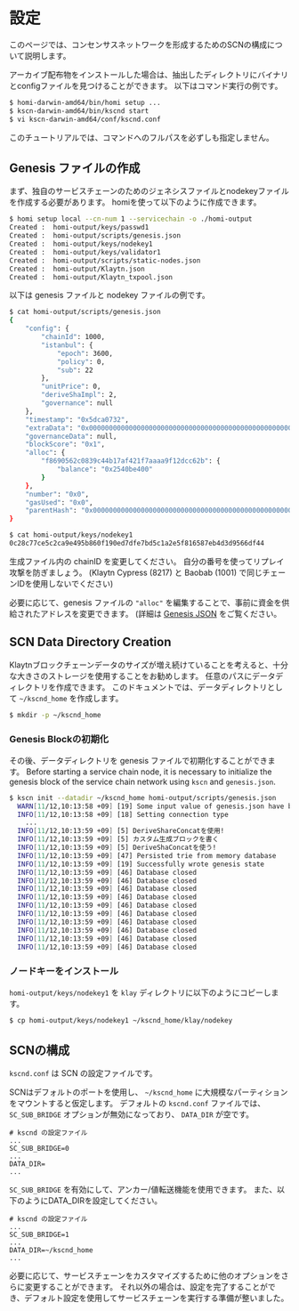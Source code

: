 # 設定 <a id="configuration"></a>

このページでは、コンセンサスネットワークを形成するためのSCNの構成について説明します。

アーカイブ配布物をインストールした場合は、抽出したディレクトリにバイナリとconfigファイルを見つけることができます。 以下はコマンド実行の例です。
```bash
$ homi-darwin-amd64/bin/homi setup ...
$ kscn-darwin-amd64/bin/kscnd start
$ vi kscn-darwin-amd64/conf/kscnd.conf
```

このチュートリアルでは、コマンドへのフルパスを必ずしも指定しません。

## Genesis ファイルの作成 <a id="creation-of-a-genesis-file"></a>

まず、独自のサービスチェーンのためのジェネシスファイルとnodekeyファイルを作成する必要があります。 homiを使って以下のように作成できます。
```bash
$ homi setup local --cn-num 1 --servicechain -o ./homi-output
Created :  homi-output/keys/passwd1
Created :  homi-output/scripts/genesis.json
Created :  homi-output/keys/nodekey1
Created :  homi-output/keys/validator1
Created :  homi-output/scripts/static-nodes.json
Created :  homi-output/Klaytn.json
Created :  homi-output/Klaytn_txpool.json
```

以下は genesis ファイルと nodekey ファイルの例です。
```bash
$ cat homi-output/scripts/genesis.json
{
    "config": {
        "chainId": 1000,
        "istanbul": {
            "epoch": 3600,
            "policy": 0,
            "sub": 22
        },
        "unitPrice": 0,
        "deriveShaImpl": 2,
        "governance": null
    },
    "timestamp": "0x5dca0732",
    "extraData": "0x0000000000000000000000000000000000000000000000000000000000000000f85ad594f8690562c0839c44b17af421f7aaaa9f12dcc62bb8410000000000000000000000000000000000000000000000000000000000000000000000000000000000000000000000000000000000000000000000000000000000c0",
    "governanceData": null,
    "blockScore": "0x1",
    "alloc": {
        "f8690562c0839c44b17af421f7aaaa9f12dcc62b": {
            "balance": "0x2540be400"
        }
    },
    "number": "0x0",
    "gasUsed": "0x0",
    "parentHash": "0x0000000000000000000000000000000000000000000000000000000000000000"
}   
```

```bash      
$ cat homi-output/keys/nodekey1                                                                                                                                 
0c28c77ce5c2ca9e495b860f190ed7dfe7bd5c1a2e5f816587eb4d3d9566df44
```

生成ファイル内の chainID を変更してください。 自分の番号を使ってリプレイ攻撃を防ぎましょう。 (Klaytn Cypress (8217) と Baobab (1001) で同じチェーンIDを使用しないでください)

必要に応じて、genesis ファイルの `"alloc"` を編集することで、事前に資金を供給されたアドレスを変更できます。 (詳細は [Genesis JSON](../genesis.md) をご覧ください。

## SCN Data Directory Creation <a id="scn-data-directory-creation"></a>

Klaytnブロックチェーンデータのサイズが増え続けていることを考えると、十分な大きさのストレージを使用することをお勧めします。 任意のパスにデータディレクトリを作成できます。 このドキュメントでは、データディレクトリとして `~/kscnd_home` を作成します。

```bash
$ mkdir -p ~/kscnd_home
```

### Genesis Blockの初期化 <a id="initialization-of-a-genesis-block"></a>
その後、データディレクトリを genesis ファイルで初期化することができます。 Before starting a service chain node, it is necessary to initialize the genesis block of the service chain network using `kscn` and `genesis.json`.

```bash
$ kscn init --datadir ~/kscnd_home homi-output/scripts/genesis.json
  WARN[11/12,10:13:58 +09] [19] Some input value of genesis.json have been set to default or changed
  INFO[11/12,10:13:58 +09] [18] Setting connection type                   nodetype=cn conntype=0
    ...
  INFO[11/12,10:13:59 +09] [5] DeriveShareConcatを使用!
  INFO[11/12,10:13:59 +09] [5] カスタム生成ブロックを書く
  INFO[11/12,10:13:59 +09] [5] DeriveShaConcatを使う!
  INFO[11/12,10:13:59 +09] [47] Persisted trie from memory database       updated nodes=1 updated nodes size=80.00B time=304.931µs gcnodes=0 gcsize=0.00B gctime=0s livenodes=1 livesize=0.00B
  INFO[11/12,10:13:59 +09] [19] Successfully wrote genesis state          database=lightchaindata hash=0xc269669079fc8c06ac37435a563b8ed8ef273c1c835f3d823d2e586315319aa8
  INFO[11/12,10:13:59 +09] [46] Database closed                           path=/Users/ethan/kscnd_home/klay/lightchaindata/header
  INFO[11/12,10:13:59 +09] [46] Database closed                           path=/Users/ethan/kscnd_home/klay/lightchaindata/body
  INFO[11/12,10:13:59 +09] [46] Database closed                           path=/Users/ethan/kscnd_home/klay/lightchaindata/receipts
  INFO[11/12,10:13:59 +09] [46] Database closed                           path=/Users/ethan/kscnd_home/klay/lightchaindata/statetrie/0
  INFO[11/12,10:13:59 +09] [46] Database closed                           path=/Users/ethan/kscnd_home/klay/lightchaindata/statetrie/1
  INFO[11/12,10:13:59 +09] [46] Database closed                           path=/Users/ethan/kscnd_home/klay/lightchaindata/statetrie/2
  INFO[11/12,10:13:59 +09] [46] Database closed                           path=/Users/ethan/kscnd_home/klay/lightchaindata/statetrie/3
  INFO[11/12,10:13:59 +09] [46] Database closed                           path=/Users/ethan/kscnd_home/klay/lightchaindata/txlookup
  INFO[11/12,10:13:59 +09] [46] Database closed                           path=/Users/ethan/kscnd_home/klay/lightchaindata/misc
  INFO[11/12,10:13:59 +09] [46] Database closed                           path=/Users/ethan/kscnd_home/klay/lightchaindata/bridgeservice
```

### ノードキーをインストール <a id="install_nodekey"></a>
`homi-output/keys/nodekey1` を `klay` ディレクトリに以下のようにコピーします。

```bash
$ cp homi-output/keys/nodekey1 ~/kscnd_home/klay/nodekey
```

## SCNの構成 <a id="configuration-of-the-scn"></a>

`kscnd.conf` は SCN の設定ファイルです。

SCNはデフォルトのポートを使用し、 `~/kscnd_home` に大規模なパーティションをマウントすると仮定します。 デフォルトの `kscnd.conf` ファイルでは、 `SC_SUB_BRIDGE` オプションが無効になっており、 `DATA_DIR` が空です。
```
# kscnd の設定ファイル
...
SC_SUB_BRIDGE=0
...
DATA_DIR=
...
```

`SC_SUB_BRIDGE` を有効にして、アンカー/値転送機能を使用できます。 また、以下のようにDATA_DIRを設定してください。

```
# kscnd の設定ファイル
...
SC_SUB_BRIDGE=1
...
DATA_DIR=~/kscnd_home
...
```

必要に応じて、サービスチェーンをカスタマイズするために他のオプションをさらに変更することができます。 それ以外の場合は、設定を完了することができ、デフォルト設定を使用してサービスチェーンを実行する準備が整いました。


